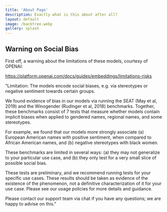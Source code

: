```yaml
---
title: 'About Page'
description: Exactly what is this about after all?
layout: default
image: /backtree.webp
gallery: splash
---
```


## Warning on Social Bias

First off, a warning about the limitations of these models, courtesy of OPENAI:

https://platform.openai.com/docs/guides/embeddings/limitations-risks

"Limitation: The models encode social biases, e.g. via stereotypes or negative sentiment towards certain groups.

We found evidence of bias in our models via running the SEAT (May et al, 2019) and the Winogender (Rudinger et al, 2018) benchmarks. Together, these benchmarks consist of 7 tests that measure whether models contain implicit biases when applied to gendered names, regional names, and some stereotypes.

For example, we found that our models more strongly associate (a) European American names with positive sentiment, when compared to African American names, and (b) negative stereotypes with black women.

These benchmarks are limited in several ways: (a) they may not generalize to your particular use case, and (b) they only test for a very small slice of possible social bias.

These tests are preliminary, and we recommend running tests for your specific use cases. These results should be taken as evidence of the existence of the phenomenon, not a definitive characterization of it for your use case. Please see our usage policies for more details and guidance.

Please contact our support team via chat if you have any questions; we are happy to advise on this."
